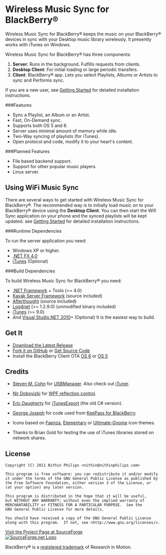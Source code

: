 Wireless Music Sync for BlackBerry&reg;
=======================================
Wireless Music Sync for BlackBerry&reg; keeps the music on your BlackBerry&reg; devices
in sync with your Desktop music library wirelessly. It presently works with
iTunes on Windows.

Wireless Music Sync for BlackBerry&reg; has three components:

 1. **Server**: Runs in the background. Fulfills requests from clients.
 2. **Desktop Client**: For initial loading or large periodic transfers.
 3. **Client**: BlackBerry&reg; app. Lets you select Playlists, Albums or Artists to
    sync and Performs sync.

If you are a new user, see [Getting
Started](https://github.com/nithinphilips/bbwifimusicsync/blob/master/GettingStarted.mkd)
for detailed installation instructions.

###Features

 * Sync a Playlist, an Album or an Artist.
 * Fast, On-Demand sync.
 * Supports both OS 5 and 6.
 * Server uses minimal amount of memory while idle.
 * Two-Way syncing of playlists (for iTunes).
 * Open protocol and code, modify it to your heart's content.

###Planned Features

 * File based backend support.
 * Support for other popular music players.
 * Linux server.

Using WiFi Music Sync
---------------------
There are several ways to get started with Wireless Music Sync for
BlackBerry&reg;. The recommended way is to initially load music on to your
BlackBerry&reg; device using the **Desktop Client**.  You can then start the
Wifi Sync application on your phone and the synced playlists will be kept
updated. see [Getting
Started](https://github.com/nithinphilips/bbwifimusicsync/blob/master/GettingStarted.mkd)
for detailed installation instructions.

###Runtime Dependencies

To run the server application you need:

 * Windows XP or higher.
 * [.NET FX 4.0](http://msdn.microsoft.com/en-us/netframework/aa569263)
 * [iTunes](https://www.apple.com/itunes/) (Optional)

###Build Dependencies

To build Wireless Music Sync for BlackBerry&reg; you need:

 * [.NET Framework](http://msdn.microsoft.com/en-us/netframework/default) + Tools (>= 4.0)
 * [Kayak Server Framework](https://github.com/kayak/kayak) (source included)
 * [Afterthought](https://github.com/vc3/Afterthought) (source included)
 * [Log4net](http://logging.apache.org/log4net/) (>= 1.2.9.0) (unmodified binary included)
 * [iTunes](http://www.apple.com/itunes/) (>= 9.0)
 * *And* [Visual Studio.NET 2010](https://www.microsoft.com/express/Downloads/)+ (Optional) It is the easiest way to build.

Get It
------

 * [Download the Latest Release](http://sourceforge.net/projects/bbwifimusicsync/files/)
 * [Fork it on GitHub](https://github.com/nithinphilips/bbwifimusicsync) or 
   [Get Source Code](http://sourceforge.net/projects/bbwifimusicsync/develop)
 * Install the BlackBerry Client OTA [OS 6](http://bbwifimusicsync.sourceforge.net/Web/6.0.0/WifiMusicSync.jad)
   or [OS 5](http://bbwifimusicsync.sourceforge.net/Web/5.0.0/WifiMusicSync.jad)

Credits
-------

 * [Steven M. Cohn](http://www.codeproject.com/script/Membership/View.aspx?mid=225718) for
   [USBManager](http://www.codeproject.com/KB/cs/UsbManager.aspx). 
   Also check out [iTuner](https://ituner.codeplex.com/).
 * [Nir Dobovizki](http://www.nbdtech.com/) for 
   [WPF reflection control](http://www.nbdtech.com/Blog/archive/2007/11/21/WPF-Reflection-Control.aspx).
 * [Eric Daugherty](https://sourceforge.net/users/edaugherty) for 
   [iTunesExport](https://sourceforge.net/projects/itunesexport) (the old C# version).
 * [George Joseph](mailto:george.joseph@fairview5.com) for code used from 
   [KeePass for BlackBerry](http://f5bbutils.fairview5.com/keepassbb2/).
 * Icons based on
   [Faenza](https://tiheum.deviantart.com/art/Faenza-Icons-173323228),
   [Elementary](https://launchpad.net/elementaryicons) or
   [Ultimate-Gnome](https://code.google.com/p/ultimate-gnome/) icon themes.

 * Thanks to Brian Gold for testing the use of iTunes libraries stored on
   network shares.

License
-------

    Copyright (C) 2011 Nithin Philips <nithin@nithinphilips.com>
    
    This program is free software: you can redistribute it and/or modify
    it under the terms of the GNU General Public License as published by
    the Free Software Foundation, either version 3 of the License, or
    (at your option) any later version.
    
    This program is distributed in the hope that it will be useful,
    but WITHOUT ANY WARRANTY; without even the implied warranty of
    MERCHANTABILITY or FITNESS FOR A PARTICULAR PURPOSE.  See the
    GNU General Public License for more details.
    
    You should have received a copy of the GNU General Public License
    along with this program.  If not, see <http://www.gnu.org/licenses/>.

[Visit the Project Page at SourceForge](http://sourceforge.net/projects/bbwifimusicsync/)
<br />
<a href="http://sourceforge.net/" title="visit SourceForge.net">
    <img alt="SourceForge.net Logo" src="http://sourceforge.net/sflogo.php?group_id=402939&amp;type=13"/>
</a>

BlackBerry&reg; is a [registered trademark](http://us.blackberry.com/legal/trademarks.jsp) of Research in Motion.
